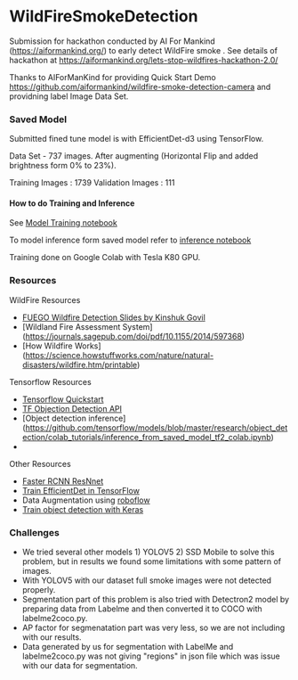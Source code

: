 # WildFireSmokeDetection 
Submission for hackathon conducted by AI For Mankind (https://aiformankind.org/) to early detect WildFire smoke . See details of hackathon at https://aiformankind.org/lets-stop-wildfires-hackathon-2.0/


Thanks to AIForManKind for providing Quick Start Demo https://github.com/aiformankind/wildfire-smoke-detection-camera
and providning label Image Data Set.

### Saved Model
Submitted fined tune model is with EfficientDet-d3 using TensorFlow.

Data Set - 737 images. After augmenting (Horizontal Flip and added brightness form 0% to 23%). 

   Training Images : 1739
   Validation Images : 111
   

#### How to do Training and Inference

See [Model Training notebook](smoke_detection_model/notebooks/Model_Training_efficientdet_d3.ipynb)

To model inference form saved model refer to [inference notebook](smoke_detection_model/notebooks/smoke_detection_Inference_efficientdet-d3.ipynb)

Training done on Google Colab with Tesla K80 GPU.

### Resources

WildFire Resources
- [FUEGO Wildfire Detection Slides by Kinshuk Govil](https://tinyurl.com/rbrn4oq)
- [Wildland Fire Assessment System] (https://journals.sagepub.com/doi/pdf/10.1155/2014/597368)
- [How Wildfire Works] (https://science.howstuffworks.com/nature/natural-disasters/wildfire.htm/printable)


Tensorflow Resources
- [Tensorflow Quickstart](https://www.tensorflow.org/tutorials/quickstart/beginner)
- [TF Objection Detection API](https://github.com/tensorflow/models/tree/master/research/object_detection)
- [Object detection inference] (https://github.com/tensorflow/models/blob/master/research/object_detection/colab_tutorials/inference_from_saved_model_tf2_colab.ipynb)
- 

Other Resources
- [Faster RCNN ResNnet](https://towardsdatascience.com/faster-r-cnn-object-detection-implemented-by-keras-for-custom-data-from-googles-open-images-125f62b9141a)
- [Train EfficientDet in TensorFlow](https://www.youtube.com/watch?v=yJg1FX2goCo)
- Data Augmentation using [roboflow](https://roboflow.com/)
- [Train object detection with Keras](https://machinelearningmastery.com/how-to-train-an-object-detection-model-with-keras/)

### Challenges
- We tried several other models 1) YOLOV5 2) SSD Mobile to solve this problem, but in results we found some limitations with some pattern of images.
- With YOLOV5 with our dataset full smoke images were not detected properly.
- Segmentation part of this problem is also tried with Detectron2 model by preparing data from Labelme and then converted it to COCO with labelme2coco.py.
- AP factor for segmenatation part was very less, so we are not including with our results.
- Data generated by us for segmentation with LabelMe and labelme2coco.py was not giving "regions" in json file which was issue with our data for segmentation.

